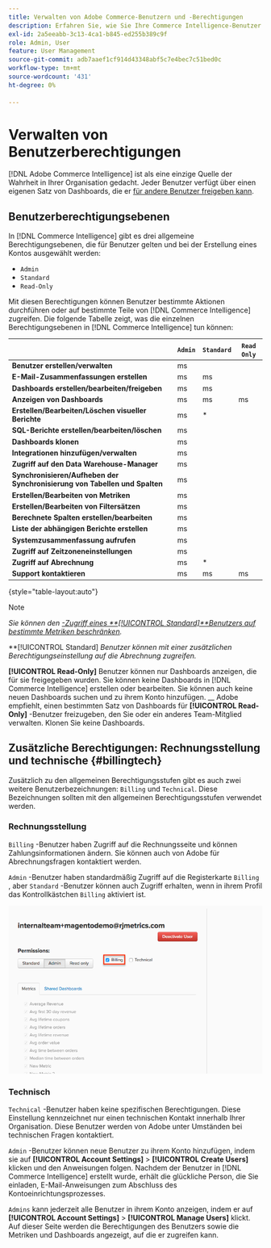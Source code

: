 ```yaml
---
title: Verwalten von Adobe Commerce-Benutzern und -Berechtigungen
description: Erfahren Sie, wie Sie Ihre Commerce Intelligence-Benutzer verwalten.
exl-id: 2a5eeabb-3c13-4ca1-b845-ed255b389c9f
role: Admin, User
feature: User Management
source-git-commit: adb7aaef1cf914d43348abf5c7e4bec7c51bed0c
workflow-type: tm+mt
source-wordcount: '431'
ht-degree: 0%

---
```


# Verwalten von Benutzerberechtigungen

[!DNL Adobe Commerce Intelligence] ist als eine einzige Quelle der Wahrheit in Ihrer Organisation gedacht. Jeder Benutzer verfügt über einen eigenen Satz von Dashboards, die er [für andere Benutzer freigeben kann](../../data-user/dashboards/share-dashboard-with-users.md).

## Benutzerberechtigungsebenen

In [!DNL Commerce Intelligence] gibt es drei allgemeine Berechtigungsebenen, die für Benutzer gelten und bei der Erstellung eines Kontos ausgewählt werden:

* `Admin`
* `Standard`
* `Read-Only`

Mit diesen Berechtigungen können Benutzer bestimmte Aktionen durchführen oder auf bestimmte Teile von [!DNL Commerce Intelligence] zugreifen. Die folgende Tabelle zeigt, was die einzelnen Berechtigungsebenen in [!DNL Commerce Intelligence] tun können:

|   | `Admin` | `Standard` | `Read Only` |
| -----|-----|-----|----|
| **Benutzer erstellen/verwalten** | ms |   |   |
| **E-Mail-Zusammenfassungen erstellen** | ms | ms |   |
| **Dashboards erstellen/bearbeiten/freigeben** | ms | ms |   |
| **Anzeigen von Dashboards** | ms | ms | ms |
| **Erstellen/Bearbeiten/Löschen visueller Berichte** | ms | * |   |
| **SQL-Berichte erstellen/bearbeiten/löschen** | ms |  |   |
| **Dashboards klonen** | ms |   |   |
| **Integrationen hinzufügen/verwalten** | ms |   |   |
| **Zugriff auf den Data Warehouse-Manager** | ms |   |   |
| **Synchronisieren/Aufheben der Synchronisierung von Tabellen und Spalten** | ms |   |   |
| **Erstellen/Bearbeiten von Metriken** | ms |   |   |
| **Erstellen/Bearbeiten von Filtersätzen** | ms |   |   |
| **Berechnete Spalten erstellen/bearbeiten** | ms |   |   |
| **Liste der abhängigen Berichte erstellen** | ms |   |   |
| **Systemzusammenfassung aufrufen** | ms |   |   |
| **Zugriff auf Zeitzoneneinstellungen** | ms |   |   |
| **Zugriff auf Abrechnung** | ms | * |   |
| **Support kontaktieren** | ms | ms | ms |

{style="table-layout:auto"}

>[!NOTE]
>
>_Sie können den [ -Zugriff eines **[!UICONTROL Standard]**Benutzers auf bestimmte Metriken beschränken](../../administrator/user-management/restrict-metric-access.md)._
>
>**[!UICONTROL Standard] _Benutzer können mit einer zusätzlichen Berechtigungseinstellung auf die Abrechnung zugreifen._
>
>**[!UICONTROL Read-Only]** Benutzer können nur Dashboards anzeigen, die für sie freigegeben wurden. Sie können keine Dashboards in [!DNL Commerce Intelligence] erstellen oder bearbeiten. Sie können auch keine neuen Dashboards suchen und zu ihrem Konto hinzufügen. __ Adobe empfiehlt, einen bestimmten Satz von Dashboards für **[!UICONTROL Read-Only]** -Benutzer freizugeben, den Sie oder ein anderes Team-Mitglied verwalten. Klonen Sie keine Dashboards.

## Zusätzliche Berechtigungen: Rechnungsstellung und technische {#billingtech}

Zusätzlich zu den allgemeinen Berechtigungsstufen gibt es auch zwei weitere Benutzerbezeichnungen: `Billing` und `Technical`. Diese Bezeichnungen sollten mit den allgemeinen Berechtigungsstufen verwendet werden.

### Rechnungsstellung

`Billing` -Benutzer haben Zugriff auf die Rechnungsseite und können Zahlungsinformationen ändern. Sie können auch von Adobe für Abrechnungsfragen kontaktiert werden.

`Admin` -Benutzer haben standardmäßig Zugriff auf die Registerkarte `Billing` , aber `Standard` -Benutzer können auch Zugriff erhalten, wenn in ihrem Profil das Kontrollkästchen `Billing` aktiviert ist.

![billing](../../assets/billing.png)<!--{: width="550" height="363"}-->

### Technisch

`Technical` -Benutzer haben keine spezifischen Berechtigungen. Diese Einstellung kennzeichnet nur einen technischen Kontakt innerhalb Ihrer Organisation. Diese Benutzer werden von Adobe unter Umständen bei technischen Fragen kontaktiert.

`Admin` -Benutzer können neue Benutzer zu ihrem Konto hinzufügen, indem sie auf **[!UICONTROL Account Settings]** > **[!UICONTROL Create Users]** klicken und den Anweisungen folgen. Nachdem der Benutzer in [!DNL Commerce Intelligence] erstellt wurde, erhält die glückliche Person, die Sie einladen, E-Mail-Anweisungen zum Abschluss des Kontoeinrichtungsprozesses.

`Admins` kann jederzeit alle Benutzer in ihrem Konto anzeigen, indem er auf **[!UICONTROL Account Settings]** > **[!UICONTROL Manage Users]** klickt. Auf dieser Seite werden die Berechtigungen des Benutzers sowie die Metriken und Dashboards angezeigt, auf die er zugreifen kann.
